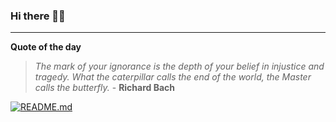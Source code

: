### Hi there 👋🏻


---

**Quote of the day**

> *The mark of your ignorance is the depth of your belief in injustice and tragedy. What the caterpillar calls the end of the world, the Master calls the butterfly.* - **Richard Bach** 

[![README.md](https://github.com/marcolovazzano/marcolovazzano/actions/workflows/readme.yml/badge.svg?branch=main)](https://github.com/marcolovazzano/marcolovazzano/actions/workflows/readme.yml)
